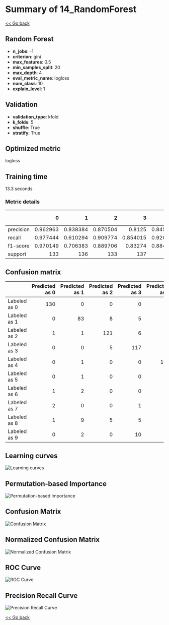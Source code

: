 # Summary of 14_RandomForest

[<< Go back](../README.md)


## Random Forest
- **n_jobs**: -1
- **criterion**: gini
- **max_features**: 0.5
- **min_samples_split**: 20
- **max_depth**: 4
- **eval_metric_name**: logloss
- **num_class**: 10
- **explain_level**: 1

## Validation
 - **validation_type**: kfold
 - **k_folds**: 5
 - **shuffle**: True
 - **stratify**: True

## Optimized metric
logloss

## Training time

13.3 seconds

### Metric details
|           |          0 |          1 |          2 |          3 |          4 |          5 |          6 |          7 |          8 |          9 |   accuracy |   macro avg |   weighted avg |   logloss |
|:----------|-----------:|-----------:|-----------:|-----------:|-----------:|-----------:|-----------:|-----------:|-----------:|-----------:|-----------:|------------:|---------------:|----------:|
| precision |   0.962963 |   0.838384 |   0.870504 |   0.8125   |   0.845638 |   0.892857 |   0.962963 |   0.835526 |   0.830357 |   0.767606 |   0.861915 |    0.86193  |       0.861875 |  0.807765 |
| recall    |   0.977444 |   0.610294 |   0.909774 |   0.854015 |   0.926471 |   0.919118 |   0.955882 |   0.947761 |   0.709924 |   0.807407 |   0.861915 |    0.861809 |       0.861915 |  0.807765 |
| f1-score  |   0.970149 |   0.706383 |   0.889706 |   0.83274  |   0.884211 |   0.905797 |   0.95941  |   0.888112 |   0.765432 |   0.787004 |   0.861915 |    0.858894 |       0.858915 |  0.807765 |
| support   | 133        | 136        | 133        | 137        | 136        | 136        | 136        | 134        | 131        | 135        |   0.861915 | 1347        |    1347        |  0.807765 |


## Confusion matrix
|              |   Predicted as 0 |   Predicted as 1 |   Predicted as 2 |   Predicted as 3 |   Predicted as 4 |   Predicted as 5 |   Predicted as 6 |   Predicted as 7 |   Predicted as 8 |   Predicted as 9 |
|:-------------|-----------------:|-----------------:|-----------------:|-----------------:|-----------------:|-----------------:|-----------------:|-----------------:|-----------------:|-----------------:|
| Labeled as 0 |              130 |                0 |                0 |                0 |                2 |                0 |                0 |                0 |                1 |                0 |
| Labeled as 1 |                0 |               83 |                8 |                5 |               13 |                4 |                3 |                2 |                3 |               15 |
| Labeled as 2 |                1 |                1 |              121 |                6 |                0 |                0 |                0 |                0 |                4 |                0 |
| Labeled as 3 |                0 |                0 |                5 |              117 |                0 |                6 |                0 |                2 |                5 |                2 |
| Labeled as 4 |                0 |                1 |                0 |                0 |              126 |                2 |                0 |                6 |                1 |                0 |
| Labeled as 5 |                0 |                1 |                0 |                0 |                1 |              125 |                1 |                0 |                0 |                8 |
| Labeled as 6 |                1 |                2 |                0 |                0 |                3 |                0 |              130 |                0 |                0 |                0 |
| Labeled as 7 |                2 |                0 |                0 |                1 |                2 |                0 |                0 |              127 |                1 |                1 |
| Labeled as 8 |                1 |                9 |                5 |                5 |                2 |                2 |                1 |                6 |               93 |                7 |
| Labeled as 9 |                0 |                2 |                0 |               10 |                0 |                1 |                0 |                9 |                4 |              109 |

## Learning curves
![Learning curves](learning_curves.png)

## Permutation-based Importance
![Permutation-based Importance](permutation_importance.png)
## Confusion Matrix

![Confusion Matrix](confusion_matrix.png)


## Normalized Confusion Matrix

![Normalized Confusion Matrix](confusion_matrix_normalized.png)


## ROC Curve

![ROC Curve](roc_curve.png)


## Precision Recall Curve

![Precision Recall Curve](precision_recall_curve.png)



[<< Go back](../README.md)
